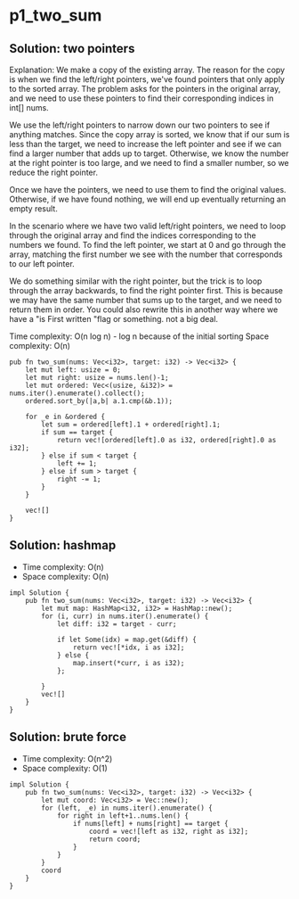 # p1_two_sum

## Solution: two pointers

Explanation:
We make a copy of the existing array.
The reason for the copy is when we find the left/right pointers, 
we've found pointers that only apply to the sorted array. The problem asks for the
pointers in the original array, and we need to use these pointers to 
find their corresponding indices in int[] nums.

We use the left/right pointers to narrow down our two pointers to see if anything matches. 
Since the copy array is sorted, we know that if our sum is less than
the target, we need to increase the left pointer and see if we can find a larger 
number that adds up to target.
Otherwise, we know the number at the right pointer is too large, 
and we need to find a smaller number, so we reduce the right pointer.

Once we have the pointers, we need to use them to find the original values.
Otherwise, if we have found nothing, we will end up eventually returning an empty result.

In the scenario where we have two valid left/right pointers, we need to loop
through the original array and find the indices corresponding to the numbers we found. 
To find the left pointer, we start at 0 and go through the array, matching the first number
we see with the number that corresponds to our left pointer.

We do something similar with the right pointer, but the trick is to loop
through the array backwards, to find the right pointer first. This is because we may have the 
same number that sums up to the target, and we need to return them in order. 
You could also rewrite this in another way where we have a "is First written "flag or something. not a big deal.

Time complexity: O(n log n)
    - log n because of the initial sorting
Space complexity: O(n)

```
pub fn two_sum(nums: Vec<i32>, target: i32) -> Vec<i32> {
    let mut left: usize = 0;
    let mut right: usize = nums.len()-1;
    let mut ordered: Vec<(usize, &i32)> = nums.iter().enumerate().collect();
    ordered.sort_by(|a,b| a.1.cmp(&b.1));

    for _e in &ordered {
        let sum = ordered[left].1 + ordered[right].1;
        if sum == target {
            return vec![ordered[left].0 as i32, ordered[right].0 as i32];
        } else if sum < target {
            left += 1;
        } else if sum > target {
            right -= 1;
        }
    }

    vec![]
}
```

## Solution: hashmap

- Time complexity: O(n)
- Space complexity: O(n)

```
impl Solution {
    pub fn two_sum(nums: Vec<i32>, target: i32) -> Vec<i32> {
        let mut map: HashMap<i32, i32> = HashMap::new();
        for (i, curr) in nums.iter().enumerate() {
            let diff: i32 = target - curr;

            if let Some(idx) = map.get(&diff) {
                return vec![*idx, i as i32];
            } else {
                map.insert(*curr, i as i32);
            };

        }
        vec![]
    }
}
```

## Solution: brute force 

- Time complexity: O(n^2)
- Space complexity: O(1)

```
impl Solution {
    pub fn two_sum(nums: Vec<i32>, target: i32) -> Vec<i32> {
        let mut coord: Vec<i32> = Vec::new();
        for (left, _e) in nums.iter().enumerate() {
            for right in left+1..nums.len() {
                if nums[left] + nums[right] == target {
                    coord = vec![left as i32, right as i32];
                    return coord;
                }
            }
        }
        coord
    }
}
```
